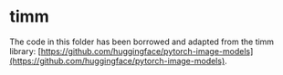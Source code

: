 # timm

The code in this folder has been borrowed and adapted from the timm library: [https://github.com/huggingface/pytorch-image-models](https://github.com/huggingface/pytorch-image-models).